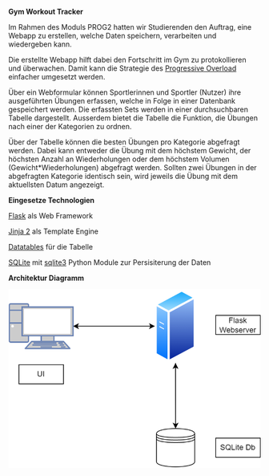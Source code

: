 **Gym Workout Tracker**

Im Rahmen des Moduls PROG2 hatten wir Studierenden den Auftrag, eine Webapp zu erstellen, welche Daten speichern, verarbeiten und wiedergeben kann.

Die erstellte Webapp hilft dabei den Fortschritt im Gym zu protokollieren und überwachen. Damit kann die Strategie des [Progressive Overload](https://www.healthline.com/health/progressive-overload) einfacher umgesetzt werden. 

Über ein Webformular können Sportlerinnen und Sportler (Nutzer) ihre ausgeführten Übungen erfassen, welche in Folge in einer Datenbank gespeichert werden. Die erfassten Sets werden in einer durchsuchbaren Tabelle dargestellt. Ausserdem bietet die Tabelle die Funktion, die Übungen nach einer der Kategorien zu ordnen.

Über der Tabelle können die besten Übungen pro Kategorie abgefragt werden. Dabei kann entweder die Übung mit dem höchstem Gewicht, der höchsten Anzahl an Wiederholungen oder dem höchstem Volumen (Gewicht*Wiederholungen) abgefragt werden. Sollten zwei Übungen in der abgefragten Kategorie identisch sein, wird jeweils die Übung mit dem aktuellsten Datum angezeigt.

**Eingesetze Technologien**

[Flask](https://palletsprojects.com/p/flask/) als Web Framework

[Jinja 2](https://palletsprojects.com/p/jinja/) als Template Engine

[Datatables](https://datatables.net/) für die Tabelle

[SQLite](https://www.sqlite.org/index.html) mit [sqlite3](https://docs.python.org/3/library/sqlite3.html) Python Module zur Persisiterung der Daten

**Architektur Diagramm**

![Architektur Diagramm](prog_2_arch_diagram.drawio.png "Architektur Diagramm")
